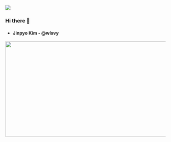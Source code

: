 


![](https://cdn.pixabay.com/photo/2018/07/15/05/25/night-view-3538984_1280.jpg)

### Hi there 👋
- #### Jinpyo Kim - @wlsvy

<a href="https://github.com/devxb/gitanimals">
<img
  src="https://render.gitanimals.org/farms/wlsvy"
  width="600"
  height="300"
/>
</a>


<!--
**wlsvy/wlsvy** is a ✨ _special_ ✨ repository because its `README.md` (this file) appears on your GitHub profile.

Here are some ideas to get you started:

- 🔭 I’m currently working on ...
- 🌱 I’m currently learning ...
- 👯 I’m looking to collaborate on ...
- 🤔 I’m looking for help with ...
- 💬 Ask me about ...
- 📫 How to reach me: ...
- 😄 Pronouns: ...
- ⚡ Fun fact: ...
-->
